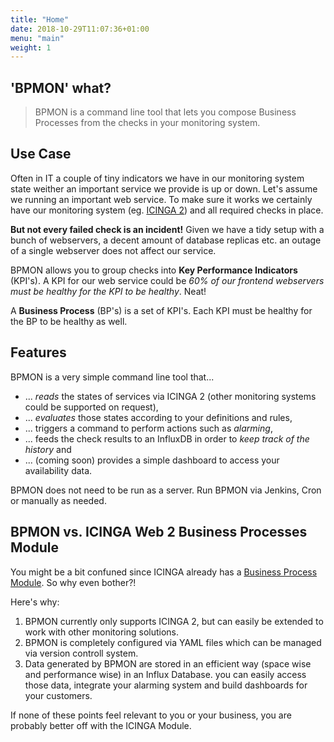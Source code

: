 ```yaml
---
title: "Home"
date: 2018-10-29T11:07:36+01:00
menu: "main"
weight: 1
---
```


## 'BPMON' what?

> BPMON is a command line tool that lets you compose Business Processes from the checks
in your monitoring system.

## Use Case

Often in IT a couple of tiny indicators we have in our monitoring system state weither an important 
service we provide is up or down. Let's assume we running an important web service. To make sure it
works we certainly have our monitoring system (eg. [ICINGA 2](https://icinga.com/products/icinga-2/))
and all required checks in place.

__But not every failed check is an incident!__ Given we have a tidy setup with a bunch of webservers,
a decent amount of database replicas etc. an outage of a single webserver does not affect our service.

BPMON allows you to group checks into __Key Performance Indicators__ (KPI's). A KPI for our web service
could be *60% of our frontend webservers must be healthy for the KPI to be healthy*. Neat!

A __Business Process__ (BP's) is a set of KPI's. Each KPI must be healthy for the BP to be healthy as well. 

## Features

BPMON is a very simple command line tool that...

* ... *reads* the states of services via ICINGA 2 (other monitoring systems could be supported on request),
* ... *evaluates* those states according to your definitions and rules, 
* ... triggers a command to perform actions such as *alarming*,
* ... feeds the check results to an InfluxDB in order to *keep track of the history* and
* ... (coming soon) provides a simple dashboard to access your availability data.

BPMON does not need to be run as a server. Run BPMON via Jenkins, Cron or
manually as needed.

## BPMON vs. ICINGA Web 2 Business Processes Module

You might be a bit confuned since ICINGA already has a [Business Process Module](https://github.com/Icinga/icingaweb2-module-businessprocess).
So why even bother?!

Here's why:

1. BPMON currently only supports ICINGA 2, but can easily be extended to work with other monitoring solutions.
2. BPMON is completely configured via YAML files which can be managed via version controll system.
3. Data generated by BPMON are stored in an efficient way (space wise and performance wise) in an Influx Database.
   you can easily access those data, integrate your alarming system and build dashboards for your customers.

If none of these points feel relevant to you or your business, you are probably better off with the ICINGA Module.
